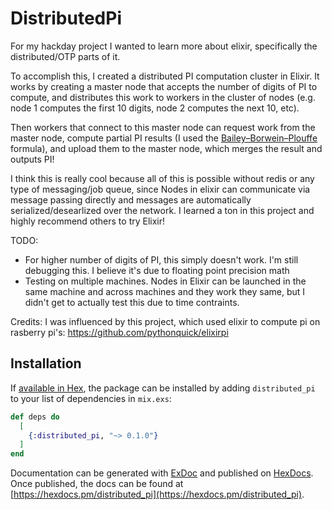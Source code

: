 # DistributedPi

For my hackday project I wanted to learn more about elixir, specifically the distributed/OTP parts of it.

To accomplish this, I created a distributed PI computation cluster in Elixir. It works by creating a master node that accepts the number of digits of PI to compute, and distributes this work to workers in the cluster of nodes (e.g. node 1 computes the first 10 digits, node 2 computes the next 10, etc).

Then workers that connect to this master node can request work from the master node, compute partial PI results (I used the [Bailey–Borwein–Plouffe](https://en.wikipedia.org/wiki/Bailey%E2%80%93Borwein%E2%80%93Plouffe_formula) formula), and upload them to the master node, which merges the result and outputs PI!

I think this is really cool because all of this is possible without redis or any type of messaging/job queue, since Nodes in elixir can communicate via message passing directly and messages are automatically serialized/desearlized over the network. I learned a ton in this project and highly recommend others to try Elixir!

TODO:
- For higher number of digits of PI, this simply doesn't work. I'm still debugging this. I believe it's due to floating point precision math
- Testing on multiple machines. Nodes in Elixir can be launched in the same machine and across machines and they work they same, but I didn't get to actually test this due to time contraints.

Credits: I was influenced by this project, which used elixir to compute pi on rasberry pi's: https://github.com/pythonquick/elixirpi


## Installation

If [available in Hex](https://hex.pm/docs/publish), the package can be installed
by adding `distributed_pi` to your list of dependencies in `mix.exs`:

```elixir
def deps do
  [
    {:distributed_pi, "~> 0.1.0"}
  ]
end
```

Documentation can be generated with [ExDoc](https://github.com/elixir-lang/ex_doc)
and published on [HexDocs](https://hexdocs.pm). Once published, the docs can
be found at [https://hexdocs.pm/distributed_pi](https://hexdocs.pm/distributed_pi).


